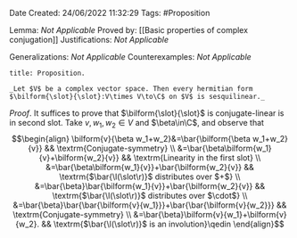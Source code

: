 <div class="topSpace"></div>

Date Created: 24/06/2022 11:32:29
Tags: #Proposition

Lemma: _Not Applicable_
Proved by: [[Basic properties of complex conjugation]]
Justifications: _Not Applicable_

Generalizations: _Not Applicable_
Counterexamples: _Not Applicable_

``` ad-Proposition
title: Proposition.

_Let $V$ be a complex vector space. Then every hermitian form $\bilform{\slot}{\slot}:V\times V\to\C$ on $V$ is sesquilinear._

```

_Proof_. It suffices to prove that $\bilform{\slot}{\slot}$ is conjugate-linear is in second slot. Take $v,w_1,w_2\in V$ and $\beta\in\C$, and observe that
$$\begin{align}
    \bilform{v}{\beta w_1+w_2}&=\bar{\bilform{\beta w_1+w_2}{v}} && \textrm{Conjugate-symmetry} \\
    &=\bar{\beta\bilform{w_1}{v}+\bilform{w_2}{v}} && \textrm{Linearity in the first slot} \\
    &=\bar{\beta\bilform{w_1}{v}}+\bar{\bilform{w_2}{v}} && \textrm{$\bar{\l(\slot\r)}$ distributes over $+$} \\
    &=\bar{\beta}\bar{\bilform{w_1}{v}}+\bar{\bilform{w_2}{v}} && \textrm{$\bar{\l(\slot\r)}$ distributes over $\cdot$} \\
    &=\bar{\beta}\bar{\bar{\bilform{v}{w_1}}}+\bar{\bar{\bilform{v}{w_2}}} && \textrm{Conjugate-symmetry} \\
    &=\bar{\beta}\bilform{v}{w_1}+\bilform{v}{w_2}. && \textrm{$\bar{\l(\slot\r)}$ is an involution}\qedin
\end{align}$$
